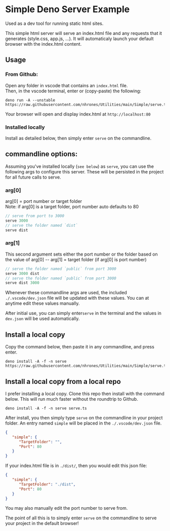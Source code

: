 
# Simple Deno Server Example

Used as a dev tool for running static html sites.     

This simple html server will serve an index.html file and any requests that it generates (style.css, app.js, ...).
It will automaticaly launch your default browser with the index.html content.

## Usage
### From Github:
Open any folder in vscode that contains an `index.html` file.     
Then, in the vscode terminal, enter or (copy-paste) the following: 
```
deno run -A --unstable https://raw.githubusercontent.com/nhrones/Utilities/main/Simple/serve.ts
```
Your browser will open and display index.html at `http://localhost:80`

### Installed locally
Install as detailed below, then simply enter `serve` on the commandline.

## commandline options:

Assuming you've installed locally (`see below`) as `serve`, you can use the following args to configure this server. These will be persisted in the project for all future calls to serve.    

### arg[0]
arg[0] = port number or target folder    
Note: if arg[0] is a target folder, port number auto defaults to 80
```ts
// serve from port to 3000
serve 3000
// serve the folder named `dist`
serve dist
```
### arg[1]
This second argument sets either the port number or the folder based on the value of arg[0] -- arg[1] = target folder (if arg[0] is port number)
```ts
// serve the folder named `public` from port 3000
serve 3000 dist
// serve the folder named `public` from port 3000
serve dist 3000

```
Whenever these commandline args are used, the included `./.vscode/dev.json` file will be updated with these values. You can at anytime edit these values manually.    

After initial use, you can simply enter`serve` in the terminal and the values in `dev.json` will be used automatically.   

## Install a local copy
Copy the command below, then paste it in any commandline, and press enter. 
```
deno install -A -f -n serve https://raw.githubusercontent.com/nhrones/Utilities/main/Simple/serve.ts

```
## Install a local copy from a local repo
I prefer installing a local copy.  Clone this repo then install with the command below. This will run much faster without the roundtrip to Github.
```
deno install -A -f -n serve serve.ts
```
After install, you then simply type `serve` on the commandline in your project folder.
An entry named `simple` will be placed in the `./.vscode/dev.json` file.
```json
{
   "simple": {
      "TargetFolder": "",
      "Port": 80
   }
}
```
If your index.html file is in `./dist/`, then you would edit this json file:
```json
{
   "simple": {
      "TargetFolder": "./dist",
      "Port": 80
   }
}
```
You may also manually edit the port number to serve from.

The point of all this is to simply enter `serve` on the commandline to serve your project in the default browser!